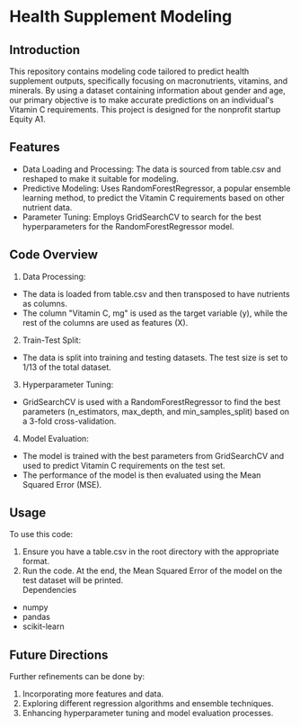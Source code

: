 # Health Supplement Modeling
## Introduction
This repository contains modeling code tailored to predict health supplement outputs, specifically focusing on macronutrients, vitamins, and minerals. By using a dataset containing information about gender and age, our primary objective is to make accurate predictions on an individual's Vitamin C requirements. This project is designed for the nonprofit startup Equity A1.

## Features
- Data Loading and Processing: The data is sourced from table.csv and reshaped to make it suitable for modeling.
- Predictive Modeling: Uses RandomForestRegressor, a popular ensemble learning method, to predict the Vitamin C requirements based on other nutrient data.
- Parameter Tuning: Employs GridSearchCV to search for the best hyperparameters for the RandomForestRegressor model.
## Code Overview
1. Data Processing:

- The data is loaded from table.csv and then transposed to have nutrients as columns.
- The column "Vitamin C, mg" is used as the target variable (y), while the rest of the columns are used as features (X).
2. Train-Test Split:

- The data is split into training and testing datasets. The test size is set to 1/13 of the total dataset.
3. Hyperparameter Tuning:

- GridSearchCV is used with a RandomForestRegressor to find the best parameters (n_estimators, max_depth, and min_samples_split) based on a 3-fold cross-validation.
4. Model Evaluation:

- The model is trained with the best parameters from GridSearchCV and used to predict Vitamin C requirements on the test set.
- The performance of the model is then evaluated using the Mean Squared Error (MSE).
## Usage
To use this code:

1. Ensure you have a table.csv in the root directory with the appropriate format.
2. Run the code. At the end, the Mean Squared Error of the model on the test dataset will be printed.  
Dependencies
- numpy
- pandas
- scikit-learn
## Future Directions
Further refinements can be done by:

1. Incorporating more features and data.
2. Exploring different regression algorithms and ensemble techniques.
3. Enhancing hyperparameter tuning and model evaluation processes.
